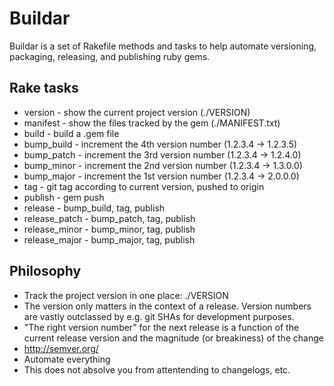 Buildar
=======
Buildar is a set of Rakefile methods and tasks to help automate versioning,
packaging, releasing, and publishing ruby gems.

Rake tasks
----------
* version - show the current project version (./VERSION)
* manifest - show the files tracked by the gem (./MANIFEST.txt)
* build - build a .gem file
* bump_build - increment the 4th version number (1.2.3.4 -> 1.2.3.5)
* bump_patch - increment the 3rd version number (1.2.3.4 -> 1.2.4.0)
* bump_minor - increment the 2nd version number (1.2.3.4 -> 1.3.0.0)
* bump_major - increment the 1st version number (1.2.3.4 -> 2.0.0.0)
* tag - git tag according to current version, pushed to origin
* publish - gem push
* release - bump_build, tag, publish
* release_patch - bump_patch, tag, publish
* release_minor - bump_minor, tag, publish
* release_major - bump_major, tag, publish

Philosophy
----------
* Track the project version in one place: ./VERSION
* The version only matters in the context of a release.  Version numbers are vastly outclassed by e.g. git SHAs for development purposes.
* "The right version number" for the next release is a function of the current release version and the magnitude (or breakiness) of the change
* http://semver.org/
* Automate everything
* This does not absolve you from attentending to changelogs, etc.

